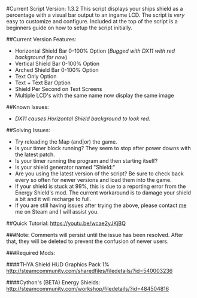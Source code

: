 #Current Script Version: 1.3.2
This script displays your ships shield as a percentage with a visual bar output to an ingame LCD. The script is _very_ easy to customize and configure. Included at the top of the script is a beginners guide on how to setup the script initially.

##Current Version Features: 
 * Horizontal Shield Bar 0-100% Option (_Bugged with DX11 with red background for now_) 
 * Vertical Shield Bar 0-100% Option 
 * Arched Shield Bar 0-100% Option 
 * Text Only Option 
 * Text + Text Bar Option 
 * Shield Per Second on Text Screens 
 * Multiple LCD's with the same name now display the same image 


##Known Issues: 
 * *DX11 causes Horizontal Shield background to look red*. 


##Solving Issues:
* Try reloading the Map (and|or) the game.
* Is your timer block running? They seem to stop after power downs with the latest patch.
* Is your timer running the program and then starting itself?
* Is your shield generator named "Shield:"
* Are you using the latest version of the script? Be sure to check back every so often for newer versions and load them into the game.
* If your shield is stuck at 99%, this is due to a reporting error from the Energy Shield's mod. The current workaround is to damage your shield a bit and it will recharge to full.
* If you are still having issues after trying the above, please contact [me](http://steamcommunity.com/id/Perdurable) me on Steam and I will assist you.

##Quick Tutorial: 
<https://youtu.be/wcae2yJKjBQ>


###Note:
Comments will persist until the issue has been resolved. After that, they will be deleted to prevent the confusion of newer users.

###Required Mods: 

####THYA Shield HUD Graphics Pack 1% 
<http://steamcommunity.com/sharedfiles/filedetails/?id=540003236>

####Cython's (BETA) Energy Shields: 
<http://steamcommunity.com/workshop/filedetails/?id=484504816>
